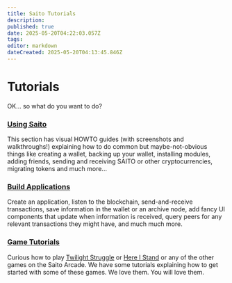 ```yaml
---
title: Saito Tutorials
description: 
published: true
date: 2025-05-20T04:22:03.057Z
tags: 
editor: markdown
dateCreated: 2025-05-20T04:13:45.846Z
---
```


# Tutorials

OK... so what do you want to do?

### [Using Saito](/tutorials/using)

This section has visual HOWTO guides (with screenshots and walkthroughs!) explaining how to do common but maybe-not-obvious things like creating a wallet, backing up your wallet, installing modules, adding friends, sending and receiving SAITO or other cryptocurrencies, migrating tokens and much more...


### [Build Applications](/tutorials/applications)

Create an application, listen to the blockchain, send-and-receive transactions, save information in the wallet or an archive node, add fancy UI components that update when information is received, query peers for any relevant transactions they might have, and much much more.

### [Game Tutorials](/tutorials/games)

Curious how to play [Twilight Struggle](/applications/twilight) or [Here I Stand](/applications/his) or any of the other games on the Saito Arcade. We have some tutorials explaining how to get started with some of these games. We love them. You will love them.
